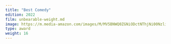 ```yaml
---
title: "Best Comedy"
edition: 2022
film: unbearable-weight.md
image: https://m.media-amazon.com/images/M/MV5BNWQ0ZGNiODctNThjNi00NzliLTlkZDktNmRkNWQ0OWVhY2MzXkEyXkFqcGdeQXVyMTkxNjUyNQ@@._V1_.jpg
type: award
weight: 16
---
```

